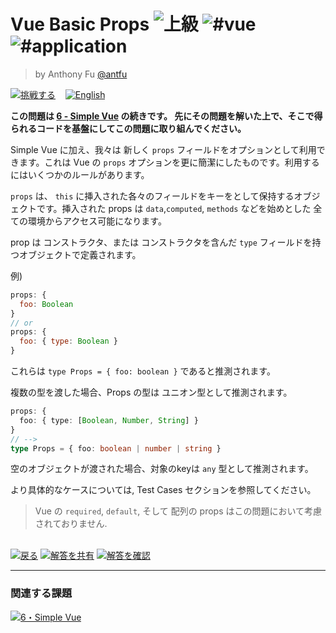 <!--info-header-start--><h1>Vue Basic Props <img src="https://img.shields.io/badge/-%E4%B8%8A%E7%B4%9A-de3d37" alt="上級"/> <img src="https://img.shields.io/badge/-%23vue-999" alt="#vue"/> <img src="https://img.shields.io/badge/-%23application-999" alt="#application"/></h1><blockquote><p>by Anthony Fu <a href="https://github.com/antfu" target="_blank">@antfu</a></p></blockquote><p><a href="https://tsch.js.org/213/play/ja" target="_blank"><img src="https://img.shields.io/badge/-%E6%8C%91%E6%88%A6%E3%81%99%E3%82%8B-3178c6?logo=typescript&logoColor=white" alt="挑戦する"/></a> &nbsp;&nbsp;&nbsp;<a href="./README.md" target="_blank"><img src="https://img.shields.io/badge/-English-gray" alt="English"/></a> </p><!--info-header-end-->


**この問題は [6 - Simple Vue](//tsch.js.org/6) の続きです。 先にその問題を解いた上で、そこで得られるコードを基盤にしてこの問題に取り組んでください。**

Simple Vue に加え、我々は 新しく `props` フィールドをオプションとして利用できます。これは Vue の `props`
オプションを更に簡潔にしたものです。利用するにはいくつかのルールがあります。

`props` は、 `this` に挿入された各々のフィールドをキーをとして保持するオブジェクトです。挿入された props は `data`,`computed`, `methods`
などを始めとした 全ての環境からアクセス可能になります。

prop は コンストラクタ、または コンストラクタを含んだ `type` フィールドを持つオブジェクトで定義されます。

例)

```js
props: {
  foo: Boolean
}
// or
props: {
  foo: { type: Boolean }
}
```

これらは `type Props = { foo: boolean }` であると推測されます。

複数の型を渡した場合、Props の型は ユニオン型として推測されます。

```ts
props: {
  foo: { type: [Boolean, Number, String] }
}
// -->
type Props = { foo: boolean | number | string }
```

空のオブジェクトが渡された場合、対象のkeyは `any` 型として推測されます。

より具体的なケースについては, Test Cases セクションを参照してください。

> Vue の `required`, `default`, そして 配列の props はこの問題において考慮されておりません.


<!--info-footer-start--><br><a href="../../README.ja.md" target="_blank"><img src="https://img.shields.io/badge/-%E6%88%BB%E3%82%8B-grey" alt="戻る"/></a> <a href="https://tsch.js.org/213/answer/ja" target="_blank"><img src="https://img.shields.io/badge/-%E8%A7%A3%E7%AD%94%E3%82%92%E5%85%B1%E6%9C%89-teal" alt="解答を共有"/></a> <a href="https://tsch.js.org/213/solutions" target="_blank"><img src="https://img.shields.io/badge/-%E8%A7%A3%E7%AD%94%E3%82%92%E7%A2%BA%E8%AA%8D-de5a77?logo=awesome-lists&logoColor=white" alt="解答を確認"/></a> <hr><h3>関連する課題</h3><a href="https://github.com/type-challenges/type-challenges/blob/master/questions/6-hard-simple-vue/README.ja.md" target="_blank"><img src="https://img.shields.io/badge/-6%E3%83%BBSimple%20Vue-de3d37" alt="6・Simple Vue"/></a> <!--info-footer-end-->
